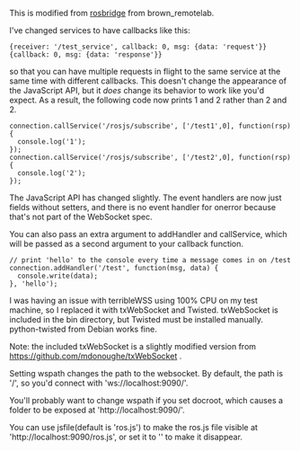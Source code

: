 This is modified from [rosbridge](http://www.ros.org/wiki/rosbridge) from
brown_remotelab.

I've changed services to have callbacks like this:

    {receiver: '/test_service', callback: 0, msg: {data: 'request'}}
    {callback: 0, msg: {data: 'response'}}

so that you can have multiple requests in flight to the same service at the
same time with different callbacks. This doesn't change the appearance of the
JavaScript API, but it *does* change its behavior to work like you'd expect.
As a result, the following code now prints 1 and 2 rather than 2 and 2.

    connection.callService('/rosjs/subscribe', ['/test1',0], function(rsp) {
      console.log('1');
    });
    connection.callService('/rosjs/subscribe', ['/test2',0], function(rsp) {
      console.log('2');
    });

The JavaScript API has changed slightly. The event handlers are now just
fields without setters, and there is no event handler for onerror because
that's not part of the WebSocket spec.

You can also pass an extra argument to addHandler and callService, which will
be passed as a second argument to your callback function.

    // print 'hello' to the console every time a message comes in on /test
    connection.addHandler('/test', function(msg, data) {
      console.write(data);
    }, 'hello');

I was having an issue with terribleWSS using 100% CPU on my test machine, so I
replaced it with txWebSocket and Twisted. txWebSocket is included in the bin
directory, but Twisted must be installed manually. python-twisted from Debian
works fine.

Note: the included txWebSocket is a slightly modified version from
https://github.com/mdonoughe/txWebSocket .

Setting wspath changes the path to the websocket. By default, the path is '/',
so you'd connect with 'ws://localhost:9090/'.

You'll probably want to change wspath if you set docroot, which causes a
folder to be exposed at 'http://localhost:9090/'.

You can use jsfile(default is 'ros.js') to make the ros.js file visible at
'http://localhost:9090/ros.js', or set it to '' to make it disappear.

